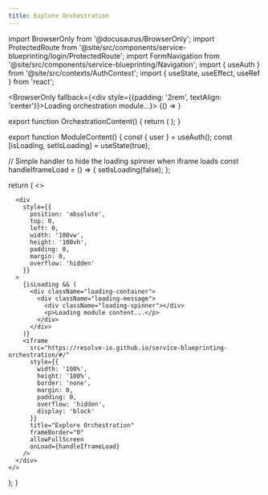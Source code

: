 ```yaml
---
title: Explore Orchestration
---
```


import BrowserOnly from '@docusaurus/BrowserOnly';
import ProtectedRoute from '@site/src/components/service-blueprinting/login/ProtectedRoute';
import FormNavigation from '@site/src/components/service-blueprinting/Navigation';
import { useAuth } from '@site/src/contexts/AuthContext';
import { useState, useEffect, useRef } from 'react';

<style>
{`
  .loading-spinner {
    display: inline-block;
    width: 50px;
    height: 50px;
    border: 3px solid rgba(0, 0, 0, 0.1);
    border-radius: 50%;
    border-top-color: #3b82f6;
    animation: spin 1s ease-in-out infinite;
  }

  @keyframes spin {
    to {
      transform: rotate(360deg);
    }
  }

  .loading-container {
    position: absolute;
    top: 0;
    left: 0;
    width: 100%;
    height: 100%;
    display: flex;
    justify-content: center;
    align-items: center;
    background: #f9fafb;
    z-index: 10;
  }

  .loading-message {
    text-align: center;
  }
  
  .form-nav-container {
    position: fixed;
    top: 10px;
    left: 10px;
    z-index: 1000;
    display: flex;
    gap: 10px;
  }
  
  .form-nav-link {
    padding: 8px 12px;
    background-color: #0ec0c0;
    color: white;
    border-radius: 4px;
    font-size: 0.9rem;
    text-decoration: none;
    font-weight: 500;
    box-shadow: 0 2px 4px rgba(0, 0, 0, 0.1);
  }
`}
</style>

<BrowserOnly fallback={<div style={{padding: '2rem', textAlign: 'center'}}>Loading orchestration module...</div>}>
  {() => <OrchestrationContent />}
</BrowserOnly>

export function OrchestrationContent() {
  return (
    <ProtectedRoute>
      <ModuleContent />
    </ProtectedRoute>
  );
}

export function ModuleContent() {
  const { user } = useAuth();
  const [isLoading, setIsLoading] = useState(true);
  
  // Simple handler to hide the loading spinner when iframe loads
  const handleIframeLoad = () => {
    setIsLoading(false);
  };
  
  return (
    <>
      <FormNavigation />
      
      <div 
        style={{ 
          position: 'absolute',
          top: 0,
          left: 0,
          width: '100vw',
          height: '100vh',
          padding: 0,
          margin: 0,
          overflow: 'hidden'
        }}
      >
        {isLoading && (
          <div className="loading-container">
            <div className="loading-message">
              <div className="loading-spinner"></div>
              <p>Loading module content...</p>
            </div>
          </div>
        )}
        <iframe
          src="https://resolve-io.github.io/service-blueprinting-orchestration/#/"
          style={{
            width: '100%',
            height: '100%',
            border: 'none',
            margin: 0,
            padding: 0,
            overflow: 'hidden',
            display: 'block'
          }}
          title="Explore Orchestration"
          frameBorder="0"
          allowFullScreen
          onLoad={handleIframeLoad}
        />
      </div>
    </>
  );
}